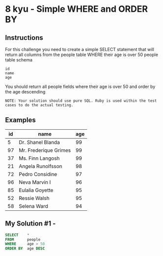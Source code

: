 # 8 kyu - Simple WHERE and ORDER BY
## Instructions
For this challenge you need to create a simple SELECT statement that will return all columns from the people table WHERE their age is over 50
people table schema

    id
    name
    age

You should return all people fields where their age is over 50 and order by the age descending

    NOTE: Your solution should use pure SQL. Ruby is used within the test cases to do the actual testing.

## Examples
| id | name                  | age |
|----|-----------------------|-----|
| 5  | Dr. Shanel Blanda     | 99  |
| 97 | Mr. Frederique Grimes | 99  |
| 37 | Ms. Finn Langosh      | 99  |
| 21 | Angela Runolfsson     | 98  |
| 72 | Pedro Considine       | 97  |
| 96 | Neva Marvin I         | 96  |
| 85 | Eulalia Goyette       | 95  |
| 52 | Ressie Walsh          | 95  |
| 58 | Selena Ward           | 94  |

## My Solution #1 - 
```sql
SELECT    *
FROM      people
WHERE     age > 50
ORDER BY  age DESC
```